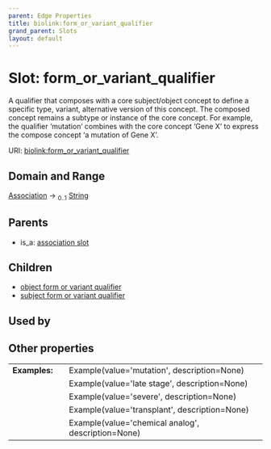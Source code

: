 ```yaml
---
parent: Edge Properties
title: biolink:form_or_variant_qualifier
grand_parent: Slots
layout: default
---
```


# Slot: form_or_variant_qualifier


A qualifier that composes with a core subject/object concept to define a specific type, variant, alternative version of this concept. The composed concept remains a subtype or instance of the core concept. For example, the qualifier ‘mutation’ combines with the core concept ‘Gene X’ to express the compose concept ‘a mutation of Gene X’.

URI: [biolink:form_or_variant_qualifier](https://w3id.org/biolink/vocab/form_or_variant_qualifier)

## Domain and Range

[Association](Association.md) ->  <sub>0..1</sub> [String](types/String.md)

## Parents

 *  is_a: [association slot](association_slot.md)

## Children

 *  [object form or variant qualifier](object_form_or_variant_qualifier.md)
 *  [subject form or variant qualifier](subject_form_or_variant_qualifier.md)

## Used by


## Other properties

|  |  |  |
| --- | --- | --- |
| **Examples:** | | Example(value='mutation', description=None) |
|  | | Example(value='late stage', description=None) |
|  | | Example(value='severe', description=None) |
|  | | Example(value='transplant', description=None) |
|  | | Example(value='chemical analog', description=None) |

